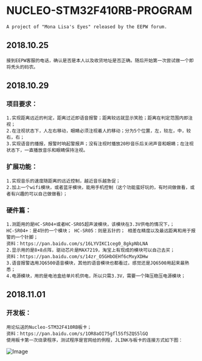 # NUCLEO-STM32F410RB-PROGRAM
	A project of "Mona Lisa's Eyes" released by the EEPW forum.
## 2018.10.25
	接到EEPW客服的电话，确认是否是本人以及收货地址是否正确。随后开始第一次尝试做一个即将秃头的码农。
## 2018.10.29
### 项目要求：
	1.实现距离远近的判定，距离过近即语音报警；距离较远就显示笑脸；距离在判定范围内即注视；
	2.在注视状态下，人左右移动，眼睛必须注视着人的移动；分为5个位置，左，较左，中，较右，右；
	3.实现语音的播报，报警时响起警报声；没有注视时播放20秒音乐后关闭声音和眼睛；在注视状态下，一直播放音乐和眼睛保持注视。
### 扩展功能：
	1.实现音乐的速度随距离的远近控制，越近音乐越急促；
	2.加上一个wifi模块，或者蓝牙模块，能用手机控制（这个功能蛮好玩的，有时间做做看，或者有兴趣的可以自己做做看）；
### 硬件篇：
	1.测距用的是HC-SR04+或者HC-SR05超声波模块，该模块在3.3V供电的情况下，；
	HC-SR04+：是4针的一个模块； HC-SR05：则是五针的； 相差在精度以及最远距离和用于报警的一个针脚；
	资料：https://pan.baidu.com/s/16LYVIKC1ceg0_8gkpNbLNA
	2.显示用的是8×8点阵，驱动芯片是MAX7219，淘宝上有现成的模块可以自己去买；
	资料：https://pan.baidu.com/s/14zr_O5GHbOEHf6cMxyXDHw
	3.语音报警选用JQ6500语音模块，其他的语音模块也都看过，感觉还是JQ6500用起来最熟悉；
 	4.电源模块，用的是电池盒给单片机供电，所以只需3.3V，需要一个降压稳压电源模块；
 ## 2018.11.01
 ### 开发板：
	用论坛送的Nucleo-STM32F410RB板卡；
	资料：https://pan.baidu.com/s/1OR8aOI75gfl5SfSZQS5lGQ
	使用板卡第一次烧录程序，测试程序是官网给的例程，JLINK与板卡的连接方式如下图：
![Image](NUCLEO-STM32F410RB-PROGRAM/SWD接线方式.png)
